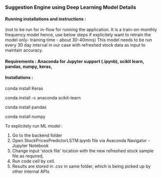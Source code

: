 ### Suggestion Engine using Deep Learning Model Details

#### Running installations and instructions :
(not to be run for in-flow for running the application. It is a train-on-monthly frequency model hence, use below steps if explicitely want to retrain the model only- training time - about 30-40mins) This model needs to be run every 30 day interval in our case with refreshed stock data as input to maintain accuracy.

#### Requirements :  Anaconda for Jupyter support (.ipynb), scikit learn, pandas, numpy, keras,

#### Installations :
conda install Keras 

conda install -c anaconda scikit-learn 

conda install pandas

conda install numpy

To explicitely run ML model : 
1. Go to the backend folder
2. Open StockPricesPredictorLSTM.ipynb file via Avaconda Navigator - Jupyter Notebook
3. Change input 'stock file' location with the new refreshed stock sample file as required, 
4. Run code cell by cell.
5. Results are stored in .csv in same folder, which is being picked up by other internal APIs

